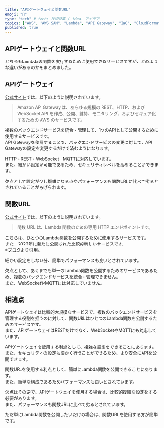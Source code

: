 ```yaml
---
title: "APIゲートウェイと関数URL"
emoji: "🙌"
type: "tech" # tech: 技術記事 / idea: アイデア
topics: ["AWS", "AWS SAM", "Lambda", "API Gateway", "IaC", "CloudFormation", "Serverless"]
published: true
---
```


## APIゲートウェイと関数URL

どちらもLambdaの関数を実行するために使用できるサービスですが、どのような違いがあるのかをまとめました。  

## APIゲートウェイ

[公式サイト](https://docs.aws.amazon.com/ja_jp/apigateway/latest/developerguide/welcome.html)では、以下のように説明されています。  

> Amazon API Gateway は、あらゆる規模の REST、HTTP、および WebSocket API を作成、公開、維持、モニタリング、およびセキュア化するための AWS のサービスです。  

複数のバックエンドサービスを統合・管理して、1つのAPIとして公開するために使用するサービスです。  
API Gatewayを使用することで、バックエンドサービスの変更に対して、API Gatewayの設定を変更するだけで済むようになります。  

HTTP・REST・WebSocket・MQTTに対応しています。  
また、細かい設定が可能であるため、セキュリティレベルを高めることができます。  

欠点として設定が少し複雑になる点やパフォーマンスも関数URLに比べて劣るとされていることがあげられます。  

## 関数URL

[公式サイト](https://docs.aws.amazon.com/ja_jp/lambda/latest/dg/lambda-urls.html)では、以下のように説明されています。  

> 関数 URL は、Lambda 関数のための専用 HTTP エンドポイントです。  

こちらは、ひとつのLambda関数を公開するために使用するサービスです。  
また、2022年に新たに公開された比較的新しいサービスです。  
※[ブログ](https://aws.amazon.com/jp/blogs/aws/announcing-aws-lambda-function-urls-built-in-https-endpoints-for-single-function-microservices/)より引用。  

細かい設定をしない分、簡単でパフォーマンスも良いとされています。  

欠点として、あくまでも単一のLambda関数を公開するためのサービスであるため、複数のバックエンドサービスを統合・管理できません。  
また、WebSocketやMQTTには対応していません。  

## 相違点

APIゲートウェイは比較的大規模なサービスで、複数のバックエンドサービスを管理する役割を担うのに対して、関数URLはひとつのLambda関数を公開するためのサービスです。  
また、APIゲートウェイはRESTだけでなく、WebSocketやMQTTにも対応しています。  

APIゲートウェイを使用する利点として、複雑な設定をできることにあります。  
また、セキュリティの設定も細かく行うことができるため、より安全にAPIを公開できます。  

関数URLを使用する利点として、簡単にLambda関数を公開できることにあります。  
また、簡単な構成であるためパフォーマンスも良いとされています。  

欠点はその逆で、APIゲートウェイを使用する場合は、比較的複雑な設定をする必要があります。  
また、パフォーマンスも関数URLに比べて劣るとされています。  

ただ単にLambda関数を公開したいだけの場合は、関数URLを使用する方が簡単です。  
